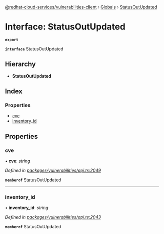 [@redhat-cloud-services/vulnerabilities-client](../README.md) › [Globals](../globals.md) › [StatusOutUpdated](statusoutupdated.md)

# Interface: StatusOutUpdated

**`export`** 

**`interface`** StatusOutUpdated

## Hierarchy

* **StatusOutUpdated**

## Index

### Properties

* [cve](statusoutupdated.md#cve)
* [inventory_id](statusoutupdated.md#inventory_id)

## Properties

###  cve

• **cve**: *string*

*Defined in [packages/vulnerabilities/api.ts:2049](https://github.com/RedHatInsights/javascript-clients/blob/master/packages/vulnerabilities/api.ts#L2049)*

**`memberof`** StatusOutUpdated

___

###  inventory_id

• **inventory_id**: *string*

*Defined in [packages/vulnerabilities/api.ts:2043](https://github.com/RedHatInsights/javascript-clients/blob/master/packages/vulnerabilities/api.ts#L2043)*

**`memberof`** StatusOutUpdated
